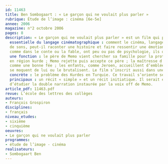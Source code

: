 ```yaml
---
id: 11463
title: Ben Sombogaart : « Le garçon qui ne voulait plus parler »
rubrique: Étude de l’image : cinéma [6e-5e]
annee: 2006
magazine: n°2 octobre 2006
pages: 8
description: « Le garçon qui ne voulait plus parler » est un film qui pose une question
  essentielle du langage cinématographique : comment le cinéma, langage d’images et
  de sons, peut-il raconter une histoire et faire ressentir une émotion ? Les personnages,
  comme dans le conte ou la fable, ont peu ou pas de psychologie, ils ont surtout
  une fonction : le père de Memo vient chercher sa famille pour la protéger des conflits
  en région kurde ; Memo rejette puis accepte ce père ; la maîtresse d’école agit
  comme une bonne fée ; les enfants, comme Jeroen, accueillent d’emblée Memo ou d’autres
  se moquent de lui ou le brutalisent. Le film s’inscrit aussi dans une réalité politique
  concrète : le problème des Kurdes en Turquie. Ce travail s’oriente selon deux axes
  principaux : un récit « simple » et un récit initiatique. Il serait également possible
  d’étudier la double narration instaurée par la voix off de Memo.
article_pdf: 11463.pdf
revue: L’école des lettres des collèges
auteurs:
- François Grospiron
disciplines:
- français
niveau_etudes:
- sixième
- cinquième
oeuvres:
- Le garçon qui ne voulait plus parler
programmes:
- étude de l’image - cinéma
realisateurs:
- Sombogaart Ben
---
```


